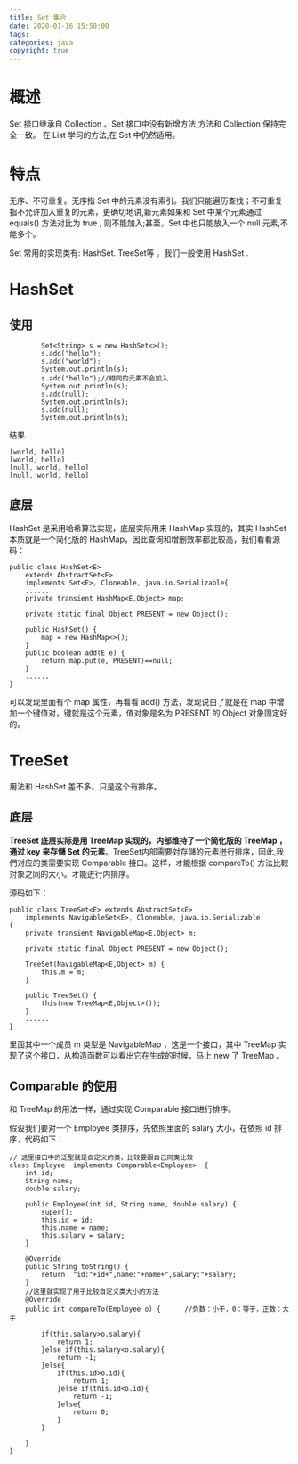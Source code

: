 ```yaml
---
title: Set 集合
date: 2020-01-16 15:50:00
tags: 
categories: java
copyright: true
---
```

# 概述
Set 接口继承自 Collection 。Set 接口中没有新增方法,方法和 Collection 保持完全一致。 在 List 学习的方法,在 Set 中仍然适用。
<!--more-->
# 特点
无序、不可重复。无序指 Set 中的元素没有索引。我们只能遍历查找；不可重复指不允许加入重复的元素，更确切地讲,新元素如果和 Set 中某个元素通过 equals() 方法对比为 true , 则不能加入;甚至，Set 中也只能放入一个 null 元素,不能多个。  

Set 常用的实现类有: HashSet. TreeSet等 。我们一般使用 HashSet .
# HashSet
## 使用
```
        Set<String> s = new HashSet<>();
		s.add("hello");
		s.add("world");
		System.out.println(s);
		s.add("hello");//相同的元素不会加入
		System.out.println(s);
		s.add(null);
		System.out.println(s);
		s.add(null);
		System.out.println(s);
```
结果
```
[world, hello]
[world, hello]
[null, world, hello]
[null, world, hello]
```
## 底层
HashSet 是采用哈希算法实现，底层实际用来 HashMap 实现的，其实 HashSet 本质就是一个简化版的 HashMap，因此查询和增删效率都比较高，我们看看源码：  
```
public class HashSet<E>
    extends AbstractSet<E>
    implements Set<E>, Cloneable, java.io.Serializable{
    ......
    private transient HashMap<E,Object> map;

    private static final Object PRESENT = new Object();

    public HashSet() {
        map = new HashMap<>();
    }
    public boolean add(E e) {
        return map.put(e, PRESENT)==null;
    }
    ......
}
```
可以发现里面有个 map 属性，再看看 add() 方法，发现说白了就是在 map 中增加一个键值对，键就是这个元素，值对象是名为 PRESENT 的 Object 对象固定好的。
# TreeSet
用法和 HashSet 差不多。只是这个有排序。
## 底层
**TreeSet 底层实际是用 TreeMap 实现的，内部维持了一个简化版的 TreeMap ，通过 key 来存儲 Set 的元素**。TreeSet内部需要対存儲的元素迸行排序，因此,我們对应的类需要实现 Comparable 接口。这样，オ能根据 compareTo() 方法比較対象之同的大小。オ能迸行内排序。  

源码如下：  
```
public class TreeSet<E> extends AbstractSet<E>
    implements NavigableSet<E>, Cloneable, java.io.Serializable
{
    private transient NavigableMap<E,Object> m;

    private static final Object PRESENT = new Object();

    TreeSet(NavigableMap<E,Object> m) {
        this.m = m;
    }

    public TreeSet() {
        this(new TreeMap<E,Object>());
    }
    ......    
}
```
里面其中一个成员 m 类型是 NavigableMap ，这是一个接口，其中 TreeMap 实现了这个接口，从构造函数可以看出它在生成的时候，马上 new 了 TreeMap 。
## Comparable 的使用
和 TreeMap 的用法一样，通过实现 Comparable 接口进行排序。  

假设我们要对一个 Employee 类排序，先依照里面的 salary 大小，在依照 id 排序，代码如下：  
```
// 这里接口中的泛型就是自定义的类，比较要跟自己同类比较
class Employee  implements Comparable<Employee>  {
	int id;
	String name;
	double salary;
	
	public Employee(int id, String name, double salary) {
		super();
		this.id = id;
		this.name = name;
		this.salary = salary;
	}

	@Override
	public String toString() {
		return  "id:"+id+",name:"+name+",salary:"+salary;
	}
	//这里就实现了用于比较自定义类大小的方法
	@Override
	public int compareTo(Employee o) {		//负数：小于，0：等于，正数：大于
		
		if(this.salary>o.salary){
			return 1;
		}else if(this.salary<o.salary){
			return -1;
		}else{
			if(this.id>o.id){
				return 1;
			}else if(this.id<o.id){
				return -1;
			}else{
				return 0;
			}
		}
		
	}
}
```
